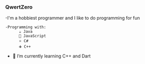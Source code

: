 ### QwertZero

-I'm a hobbiest programmer and I like to do programming for fun

    -Programming with:
          ☕ Java 
          📜 JavaScript
          ⭐ C#
          ➕ C++
  
- 🌱 I’m currently learning C++ and Dart
